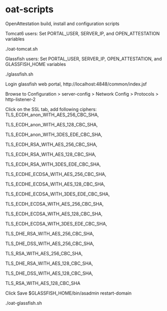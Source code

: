 oat-scripts
===========

OpenAttestation build, install and configuration scripts

Tomcat6 users:
Set PORTAL_USER, SERVER_IP, and OPEN_ATTESTATION variables

./oat-tomcat.sh

Glassfish users:
Set PORTAL_USER, SERVER_IP, OPEN_ATTESTATION, and GLASSFISH_HOME variables

./glassfish.sh

Login glassfish web portal, http://localhost:4848/common/index.jsf

Browse to Configuration > server-config > Network Config > Protocols > http-listener-2

Click on the SSL tab, add following ciphers:
TLS_ECDH_anon_WITH_AES_256_CBC_SHA, 

TLS_ECDH_anon_WITH_AES_128_CBC_SHA, 

TLS_ECDH_anon_WITH_3DES_EDE_CBC_SHA, 

TLS_ECDH_RSA_WITH_AES_256_CBC_SHA, 

TLS_ECDH_RSA_WITH_AES_128_CBC_SHA, 

TLS_ECDH_RSA_WITH_3DES_EDE_CBC_SHA, 

TLS_ECDHE_ECDSA_WITH_AES_256_CBC_SHA, 

TLS_ECDHE_ECDSA_WITH_AES_128_CBC_SHA, 

TLS_ECDHE_ECDSA_WITH_3DES_EDE_CBC_SHA, 

TLS_ECDH_ECDSA_WITH_AES_256_CBC_SHA, 

TLS_ECDH_ECDSA_WITH_AES_128_CBC_SHA, 

TLS_ECDH_ECDSA_WITH_3DES_EDE_CBC_SHA, 

TLS_DHE_RSA_WITH_AES_256_CBC_SHA, 

TLS_DHE_DSS_WITH_AES_256_CBC_SHA, 

TLS_RSA_WITH_AES_256_CBC_SHA, 

TLS_DHE_RSA_WITH_AES_128_CBC_SHA, 

TLS_DHE_DSS_WITH_AES_128_CBC_SHA, 

TLS_RSA_WITH_AES_128_CBC_SHA 

Click Save
$GLASSFISH_HOME/bin/asadmin restart-domain

./oat-glassfish.sh
